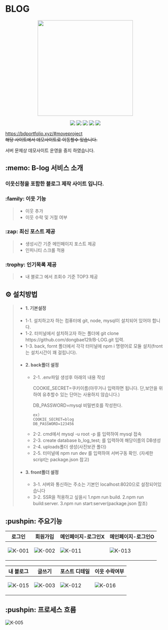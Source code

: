 <h1>BLOG</h1>


<p align="center">
  <img src="https://user-images.githubusercontent.com/36911316/117271041-c8ab6280-ae94-11eb-8a79-2e09bc67ebd2.png" width="300px" height="300px">
</p>
<p align="center">
  <span><img src="https://img.shields.io/badge/-ReactJs-61DAFB?logo=react&logoColor=white"></span>
  <span><img src="https://img.shields.io/badge/-Redux--Saga-brightgreen?logo=redux-saga"></span>
  <span><img src="https://img.shields.io/badge/-Mysql-blue?logo=mysql&logoColor=black"></span>
  <span><img src="https://img.shields.io/badge/-Express-gray?logo=javascript&logoColor=white"></span>
  <span><img src="https://img.shields.io/badge/-React--SSR-orange?logo=react&logoColor=white"></span>
</p>

https://bdportfolio.xyz/#moveproject<br> <del>해당 사이트에서 데모사이트로 이동할수 있습니다.</del><br>
<p>서버 문제상 데모사이트 운영을 중지 하였습니다.</p>

  <h2>:memo: B-log 서비스 소개</h2>
  <h3>이웃신청을 포함한 블로그 제작 사이트 입니다.</h3>
  <h3>:family: 이웃 기능</h3>
  <blockquote>
    <ul>
      <li>이웃 추가</li>
      <li>이웃 수락 및 거절 여부</li>
    </ul>
  </blockquote>
  <h3>:zap: 최신 포스트 제공</h3>
  <blockquote>
    <ul>
      <li>생성시간 기준 메인페이지 포스트 제공</li>
      <li>인피니티 스크롤 적용</li>
    </ul>
  </blockquote>
  <h3>:trophy: 인기목록 제공</h3>
  <blockquote>
    <ul>
      <li>내 블로그 에서 조회수 기준 TOP3 제공</li>
    </ul>
  </blockquote>
  <h2>⚙️ 설치방법</h2>
    <blockquote>
    <ul>
      <li><h4>1. 기본설정</h4></li>
        <li>1-1. 설치하고자 하는 컴퓨터에 git, node, mysql이 설치되어 있어야 합니다.</li>
        <li>1-2. 터미널에서 설치하고자 하는 폴더에  git clone https://github.com/dongbae129/B-LOG.git 입력.</li>
        <li>1-3. back, fornt 폴더에서 각각 터미널에 npm i 명령어로 모듈 설치(front는 설치시간이 꽤 걸립니다).</li>
      <li><h4>2. back폴더 설정</h4></li>
        <ul>
          <li>2-1. .env파일 생성후 아래의 내용 작성</li>
          <p>COOKIE_SECRET=쿠키이름(아무거나 입력하면 됩니다. 단,보안을 위하여 유추할수 있는 단어는 사용하지 않습니다.)</p>
          <p>DB_PASSWORD=mysql 비밀번호를 작성한다.</p>
          
````
ex)
COOKIE_SECRET=blog
DB_PASSWORD=123456
````
          
<li>2-2. cmd에서 mysql -u root -p 를 입력하여 mysql 접속</li>
          <li>2-3. create database b_log_test; 를 입력하여 해당이름의 DB생성</li>
          <li>2-4. uploads폴더 생성(사진보관 폴더)</li>
          <li>2-5. 터미널에 npm run dev 를 입력하여 서버구동 확인. (자세한 script는 package.json 참고)</li>
        </ul>
      <li><h4>3. front폴더 설정</h4></li>
        <ul>
          <li>3-1. 서버와 통신하는 주소는 기본인 localhost:8020으로 설정되어있습니다</li>
          <li>3-2. SSR을 적용하고 싶을시 1.npm run build. 2.npm run build:server. 3.npm run start:server(package.json 참조) </li>
        </ul>
    </ul>
  </blockquote>
  <h2>:pushpin: 주요기능</h2>
  <table>
    <thead>
      <tr>
        <th>로그인</th>
        <th>회원가입</th>
        <th>메인페이지-로그인X</th>
        <th>메인페이지-로그인O</th>
      </tr>
    </thead>
    <tbody>
      <tr>
<td>
  
![K-001](https://user-images.githubusercontent.com/36911316/117269856-9cdbad00-ae93-11eb-9502-fc8c8d5bcbbe.png)
</td>

<td>
  
  ![K-002](https://user-images.githubusercontent.com/36911316/117269956-b1b84080-ae93-11eb-8ff1-98be51e9be3d.png)
</td>
<td>
  
  ![K-011](https://user-images.githubusercontent.com/36911316/113403907-53a2c400-93e2-11eb-9ab0-d8848c379585.png)
</td>
<td>
  
  ![K-013](https://user-images.githubusercontent.com/36911316/113405541-f8260580-93e4-11eb-8d9a-60e83b9daa41.png)
</td>
      </tr>
    </tbody>
  </table>
  <table>
    <thead>
      <tr>
        <th>내 블로그</th>
        <th>글쓰기</th>
        <th>포스트 디테일</th>
        <th>이웃 수락여부</th>
      </tr>
    </thead>
    <tbody>
      <tr>
<td>
          
![K-015](https://user-images.githubusercontent.com/36911316/113405843-7387b700-93e5-11eb-920a-b804f6a4e96b.png)
</td>
        <td>
  
  ![K-003](https://user-images.githubusercontent.com/36911316/117270206-efb56480-ae93-11eb-96fa-b0476d80ecff.png)
        </td>
        <td>
  
  ![K-012](https://user-images.githubusercontent.com/36911316/113404334-f65b4280-93e2-11eb-92d9-01341b76ef2a.png)
        </td>
        <td>
  
  ![K-016](https://user-images.githubusercontent.com/36911316/113405689-2f94b200-93e5-11eb-9a0b-f82608509880.png)
</td>
      </tr>
    </tbody>
</table>

<h2>:pushpin: 프로세스 흐름</h2>

![K-005](https://user-images.githubusercontent.com/36911316/117305625-e8a14d00-aeb9-11eb-9192-dbcd0a3eb891.png)

